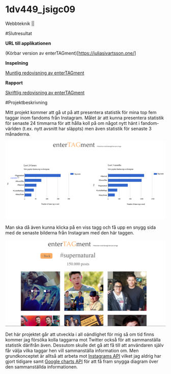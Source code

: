 # 1dv449_jsigc09
Webbteknik ||

#Slutresultat

**URL till applikationen**

(Körbar version av enterTAGment)[https://juliasivartsson.one/]

**Inspelning**

[Muntlig redovisning av enterTAGment](https://youtu.be/QE4RaxGpf5c)

**Rapport**

[Skriftlig redovisning av enterTAGment](rapport.md)


#Projektbeskrivning

Mitt projekt kommer att gå ut på att presentera statistik för mina top fem taggar inom fandoms från Instagram. Målet är att kunna presentera statistik för senaste 24 timmarna för att hålla koll på om något
nytt hänt i fandom-världen (t.ex. nytt avsnitt har släppts) men även statistik för senaste 3 månaderna.

![Img1](example-img/PROJEKTIDE.jpg)

Man ska då även kunna klicka på en viss tagg och få upp en snygg sida med de senaste bilderna från Instagram med den här taggen.

![Img1](example-img/PROJEKTIDE1.jpg)

Det här projektet går att utveckla i all oändlighet för mig så om tid finns kommer jag försöka kolla taggarna mot Twitter också för att sammanställa statistik därifrån även. Dessutom skulle det gå att få till att användaren själv
får välja vilka taggar hen vill sammanställa information om.
Men grundkonceptet är alltså att arbeta mot [Instagrams API](https://www.instagram.com/developer/) vilket jag aldrig har gjort tidigare samt [Google charts API](https://developers.google.com/chart/) för att få fram snygga diagram
 över den sammanställda informationen.
